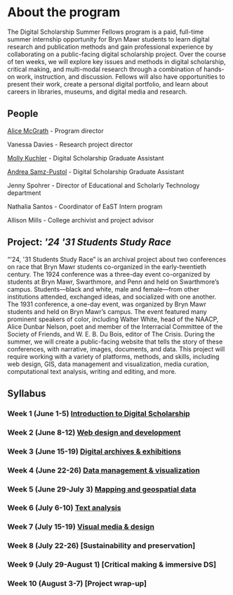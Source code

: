 # About the program

The Digital Scholarship Summer Fellows program is a paid, full-time summer internship opportunity for Bryn Mawr students to learn digital research and publication methods and gain professional experience by collaborating on a public-facing digital scholarship project. Over the course of ten weeks, we will explore key issues and methods in digital scholarship, critical making, and multi-modal research through a combination of hands-on work, instruction, and discussion. Fellows will also have opportunities to present their work, create a personal digital portfolio, and learn about careers in libraries, museums, and digital media and research.

## People

[Alice McGrath](mailto:amcgrath1@brynmawr.edu) - Program director

Vanessa Davies - Research project director

[Molly Kuchler](mailto:mkuchler@brynmawr.edu) - Digital Scholarship Graduate Assistant

[Andrea Samz-Pustol](mailto:asamzpusto@brynmawr.edu) - Digital Scholarship Graduate Assistant

Jenny Spohrer - Director of Educational and Scholarly Technology department

Nathalia Santos - Coordinator of EaST Intern program

Allison Mills - College archivist and project advisor


## Project: *'24 '31 Students Study Race*

“'24, '31 Students Study Race” is an archival project about two conferences on race that Bryn Mawr students co-organized in the early-twentieth century. The 1924 conference was a three-day event co-organized by students at Bryn Mawr, Swarthmore, and Penn and held on Swarthmore’s campus. Students—black and white, male and female—from other institutions attended, exchanged ideas, and socialized with one another. The 1931 conference, a one-day event, was organized by Bryn Mawr students and held on Bryn Mawr’s campus. The event featured many prominent speakers of color, including Walter White, head of the NAACP, Alice Dunbar Nelson, poet and member of the Interracial Committee of the Society of Friends, and W. E. B. Du Bois, editor of The Crisis. During the summer, we will create a public-facing website that tells the story of these conferences, with narrative, images, documents, and data. This project will require working with a variety of platforms, methods, and skills, including web design, GIS, data management and visualization, media curation, computational text analysis, writing and editing, and more.

## Syllabus

### Week 1 (June 1-5) [Introduction to Digital Scholarship](weeks/1-intro.md)

### Week 2 (June 8-12) [Web design and development](weeks/2-webdev.md)

### Week 3 (June 15-19) [Digital archives & exhibitions](weeks/3-exhibitions.md)

### Week 4 (June 22-26) [Data management & visualization](weeks/4-data.md)

### Week 5 (June 29-July 3) [Mapping and geospatial data](weeks/5-gis.md)

### Week 6 (July 6-10) [Text analysis](weeks/6-text-data.md)

### Week 7 (July 15-19) [Visual media & design](weeks/7-design.md)

### Week 8 (July 22-26) [Sustainability and preservation]

### Week 9 (July 29-August 1) [Critical making & immersive DS]

### Week 10 (August 3-7) [Project wrap-up]
